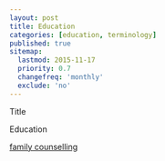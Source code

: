 ```yaml
---
layout: post
title: Education
categories: [education, terminology]
published: true
sitemap:
  lastmod: 2015-11-17
  priority: 0.7
  changefreq: 'monthly'
  exclude: 'no'
---
```


Title 

<span class="highlight">Education</span> 

<a href="/family-counselling/" title="family counselling">family counselling</a> 
